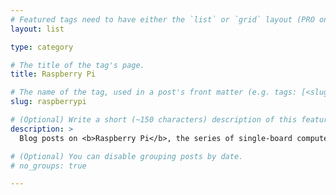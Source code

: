 ```yaml
---
# Featured tags need to have either the `list` or `grid` layout (PRO only).
layout: list

type: category

# The title of the tag's page.
title: Raspberry Pi

# The name of the tag, used in a post's front matter (e.g. tags: [<slug>]).
slug: raspberrypi

# (Optional) Write a short (~150 characters) description of this featured tag.
description: >
  Blog posts on <b>Raspberry Pi</b>, the series of single-board computers made by the Raspberry Pi Foundation.

# (Optional) You can disable grouping posts by date.
# no_groups: true

---
```


